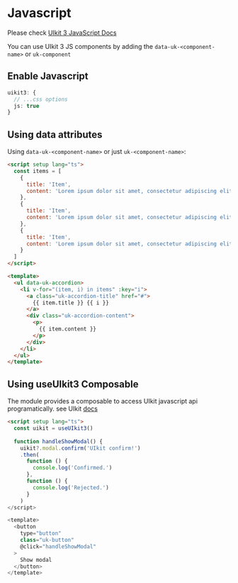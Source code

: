 # Javascript

Please check [UIkit 3 JavaScript Docs](https://getuikit.com/docs/javascript)

You can use UIkit 3 JS components by adding the `data-uk-<component-name>` or `uk-component`

## Enable Javascript

```ts [nuxt.config.ts]
uikit3: {
  // ...css options
  js: true
}
```

## Using data attributes 

Using `data-uk-<component-name>` or just `uk-<component-name>`:

```html
<script setup lang="ts">
  const items = [
    { 
      title: 'Item', 
      content: 'Lorem ipsum dolor sit amet, consectetur adipiscing elit, sed do eiusmod tempor incididunt ut labore et dolore magna aliqua.' 
    },
    { 
      title: 'Item', 
      content: 'Lorem ipsum dolor sit amet, consectetur adipiscing elit, sed do eiusmod tempor incididunt ut labore et dolore magna aliqua.' 
    },
    { 
      title: 'Item', 
      content: 'Lorem ipsum dolor sit amet, consectetur adipiscing elit, sed do eiusmod tempor incididunt ut labore et dolore magna aliqua.' 
    }
  ]
</script>

<template>
  <ul data-uk-accordion>
    <li v-for="(item, i) in items" :key="i">
      <a class="uk-accordion-title" href="#">
        {{ item.title }} {{ i }}
      </a>
      <div class="uk-accordion-content">
        <p>
          {{ item.content }}
        </p>
      </div>
    </li>
  </ul>
</template>
```

## Using useUIkit3 Composable

The module provides a composable to access UIkit javascript api programatically. see UIkit [docs](https://getuikit.com/docs/javascript#programmatic-use)

```html [file.vue]
<script setup lang="ts">
  const uikit = useUIkit3()
  
  function handleShowModal() {
    uikit?.modal.confirm('UIkit confirm!')
    .then(
      function () {
        console.log('Confirmed.')
      },
      function () {
        console.log('Rejected.')
      }
    )
</script>

<template>
  <button 
    type="button" 
    class="uk-button" 
    @click="handleShowModal"
  >
    Show modal
  </button>
</template>
```
